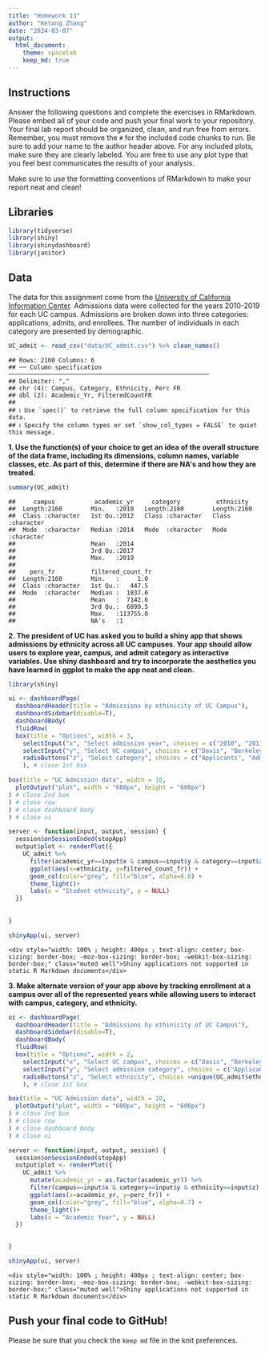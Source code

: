 ```yaml
---
title: "Homework 13"
author: "Ketong Zhang"
date: "2024-03-07"
output:
  html_document: 
    theme: spacelab
    keep_md: true
---
```




## Instructions
Answer the following questions and complete the exercises in RMarkdown. Please embed all of your code and push your final work to your repository. Your final lab report should be organized, clean, and run free from errors. Remember, you must remove the `#` for the included code chunks to run. Be sure to add your name to the author header above. For any included plots, make sure they are clearly labeled. You are free to use any plot type that you feel best communicates the results of your analysis.  

Make sure to use the formatting conventions of RMarkdown to make your report neat and clean!  

## Libraries

```r
library(tidyverse)
library(shiny)
library(shinydashboard)
library(janitor)
```

## Data
The data for this assignment come from the [University of California Information Center](https://www.universityofcalifornia.edu/infocenter). Admissions data were collected for the years 2010-2019 for each UC campus. Admissions are broken down into three categories: applications, admits, and enrollees. The number of individuals in each category are presented by demographic.  

```r
UC_admit <- read_csv("data/UC_admit.csv") %>% clean_names()
```

```
## Rows: 2160 Columns: 6
## ── Column specification ────────────────────────────────────────────────────────
## Delimiter: ","
## chr (4): Campus, Category, Ethnicity, Perc FR
## dbl (2): Academic_Yr, FilteredCountFR
## 
## ℹ Use `spec()` to retrieve the full column specification for this data.
## ℹ Specify the column types or set `show_col_types = FALSE` to quiet this message.
```

**1. Use the function(s) of your choice to get an idea of the overall structure of the data frame, including its dimensions, column names, variable classes, etc. As part of this, determine if there are NA's and how they are treated.**  

```r
summary(UC_admit)
```

```
##     campus           academic_yr     category          ethnicity        
##  Length:2160        Min.   :2010   Length:2160        Length:2160       
##  Class :character   1st Qu.:2012   Class :character   Class :character  
##  Mode  :character   Median :2014   Mode  :character   Mode  :character  
##                     Mean   :2014                                        
##                     3rd Qu.:2017                                        
##                     Max.   :2019                                        
##                                                                         
##    perc_fr          filtered_count_fr 
##  Length:2160        Min.   :     1.0  
##  Class :character   1st Qu.:   447.5  
##  Mode  :character   Median :  1837.0  
##                     Mean   :  7142.6  
##                     3rd Qu.:  6899.5  
##                     Max.   :113755.0  
##                     NA's   :1
```



**2. The president of UC has asked you to build a shiny app that shows admissions by ethnicity across all UC campuses. Your app should allow users to explore year, campus, and admit category as interactive variables. Use shiny dashboard and try to incorporate the aesthetics you have learned in ggplot to make the app neat and clean.**  

```r
library(shiny)

ui <- dashboardPage(
  dashboardHeader(title = "Admissions by ethinicity of UC Campus"),
  dashboardSidebar(disable=T),
  dashboardBody(
  fluidRow(
  box(title = "Options", width = 3, 
    selectInput("x", "Select admission year", choices = c("2010", "2011", "2012", "2013", "2014", "2015", "2016", "2017", "2018", "2019"), selected = "2010"),
    selectInput("y", "Select UC campus", choices = c("Davis", "Berkeley", "Irvine", "Los_Angeles", "Riverside", "Merced", "San_Diego", "Santa_Cruz", "Santa_Barbara"), selected = "Davis"),
    radioButtons("z", "Select category", choices = c("Applicants", "Admits", "Enrollees"), selected = "Applicants"),
    ), # close 1st box    

box(title = "UC Admission data", width = 10,
  plotOutput("plot", width = "600px", height = "600px")
) # close 2nd box
) # close row
) # close dashboard body
) # close ui

server <- function(input, output, session) { 
  session$onSessionEnded(stopApp)  
  output$plot <- renderPlot({
    UC_admit %>% 
      filter(academic_yr==input$x & campus==input$y & category==input$z) %>% 
      ggplot(aes(x=ethnicity, y=filtered_count_fr)) + 
      geom_col(color="grey", fill="blue", alpha=0.6) +
      theme_light()+
      labs(x = "Student ethnicity", y = NULL)
  })
  
  
}

shinyApp(ui, server) 
```

```{=html}
<div style="width: 100% ; height: 400px ; text-align: center; box-sizing: border-box; -moz-box-sizing: border-box; -webkit-box-sizing: border-box;" class="muted well">Shiny applications not supported in static R Markdown documents</div>
```



**3. Make alternate version of your app above by tracking enrollment at a campus over all of the represented years while allowing users to interact with campus, category, and ethnicity.**

```r
ui <- dashboardPage(
  dashboardHeader(title = "Admissions by ethinicity of UC Campus"),
  dashboardSidebar(disable=T),
  dashboardBody(
  fluidRow(
  box(title = "Options", width = 2, 
    selectInput("x", "Select UC campus", choices = c("Davis", "Berkeley", "Irvine", "Los_Angeles", "Riverside", "Merced", "San_Diego", "Santa_Cruz", "Santa_Barbara"), selected = "Davis"),
    selectInput("y", "Select admission category", choices = c("Applicants", "Admits", "Enrollees"), selected = "Applicants"),
    radioButtons("z", "Select ethnicity", choices =unique(UC_admit$ethnicity), selected = "Asian"),
    ), # close 1st box    

box(title = "UC Admission data", width = 10,
  plotOutput("plot", width = "600px", height = "600px")
) # close 2nd box
) # close row
) # close dashboard body
) # close ui

server <- function(input, output, session) { 
  session$onSessionEnded(stopApp)
  output$plot <- renderPlot({
    UC_admit %>% 
      mutate(academic_yr = as.factor(academic_yr)) %>% 
      filter(campus==input$x & category==input$y & ethnicity==input$z) %>% 
      ggplot(aes(x=academic_yr, y=perc_fr)) + 
      geom_col(color="grey", fill="blue", alpha=0.7) +
      theme_light()+
      labs(x = "Academic Year", y = NULL)
  })
  

}

shinyApp(ui, server) 
```

```{=html}
<div style="width: 100% ; height: 400px ; text-align: center; box-sizing: border-box; -moz-box-sizing: border-box; -webkit-box-sizing: border-box;" class="muted well">Shiny applications not supported in static R Markdown documents</div>
```



## Push your final code to GitHub!
Please be sure that you check the `keep md` file in the knit preferences. 
